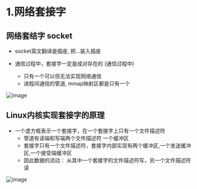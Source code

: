 # 1.网络套接字  


## 网络套结字  socket  

* socket英文翻译是插座, 把…装入插座

* 通信过程中，套接字一定是成对存在的 (通信过程中)  
    * 只有一个可以但无法实现网络通信
    * 进程间通信的管道, mmap映射区都是只有一个  

![image](https://user-images.githubusercontent.com/58176267/175492515-cdf10bc7-6c94-4960-a766-9a2aac4fb14b.png)



## Linux内核实现套接字的原理  

* 一个虚方框表示一个套接字，在一个套接字上只有一个文件描述符
    * 管道有读端和写端两个文件描述符 一个缓冲区  
    * 套接字只有一个文件描述符，套接字内部实现有两个缓冲区,一个发送缓冲区,一个接受端缓冲区
    * 因此数据的流动： 从其中一个套接字的文件描述符写，另一个文件描述符读    

![image](https://user-images.githubusercontent.com/58176267/175492432-633c9b7b-d287-4878-8f9b-d24bc73edcb0.png)

